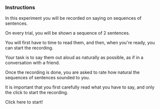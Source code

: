 
### Instructions


In this experiment you will be recorded on saying on sequences of sentences.


On every trial, you will be shown a sequence of 2 sentences.

You will first have to time to read them, and then, when you're ready, you can start the recording.

Your task is to say them out aloud as naturally as possible, as if in a conversation with a friend. 

Once the recording is done, you are asked to rate how natural the sequences of sentences sounded to you.

It is important that you first carefully read what you have to say, and only the click to start the recording. 


Click here to start!

